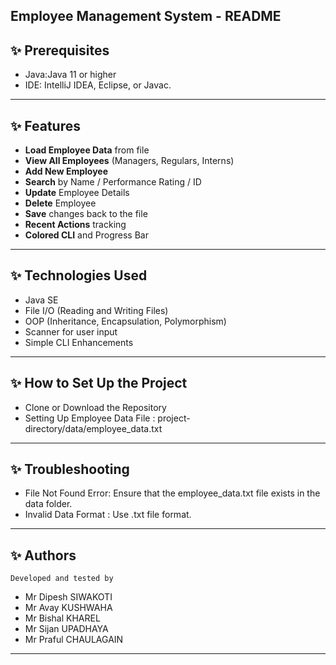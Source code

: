 
Employee Management System - README
-----------------

## ✨ Prerequisites
- Java:Java 11 or higher
- IDE: IntelliJ IDEA, Eclipse, or Javac. 

-----------------

## ✨ Features
- **Load Employee Data** from file
- **View All Employees** (Managers, Regulars, Interns)
- **Add New Employee**
- **Search** by Name / Performance Rating / ID
- **Update** Employee Details
- **Delete** Employee
- **Save** changes back to the file
- **Recent Actions** tracking
- **Colored CLI** and Progress Bar

-----------------

## ✨ Technologies Used
- Java SE
- File I/O (Reading and Writing Files)
- OOP (Inheritance, Encapsulation, Polymorphism)
- Scanner for user input
- Simple CLI Enhancements

-----------------

## ✨ How to Set Up the Project
- Clone or Download the Repository
- Setting Up Employee Data File : project-directory/data/employee_data.txt

-----------------

## ✨ Troubleshooting
- File Not Found Error: Ensure that the employee_data.txt file exists in the data folder.
- Invalid Data Format : Use .txt file format.

-----------------

## ✨ Authors
    Developed and tested by
- Mr Dipesh SIWAKOTI
- Mr Avay KUSHWAHA 
- Mr Bishal KHAREL
- Mr Sijan UPADHAYA 
- Mr Praful CHAULAGAIN 

-----------------
